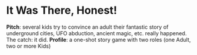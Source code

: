 <!-- TITLE: It Was There Honest -->
<!-- SUBTITLE: A quick summary of It Was There Honest -->

# It Was There, Honest!
**Pitch**: several kids try to convince an adult their fantastic story of underground cities, UFO abduction, ancient magic, etc. really happened. The catch: it did.
**Profile**: a one-shot story game with two roles (one Adult, two or more Kids)